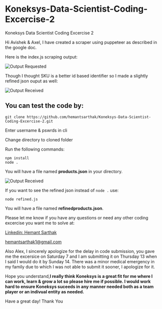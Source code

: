# Koneksys-Data-Scientist-Coding-Excercise-2
Koneksys Data Scientist Coding Excercise 2

Hi Avishek & Axel, I have created a scraper using puppeteer as described in the google doc.

Here is the index.js scraping output:

![Output Requested](https://i.imgur.com/xT9v8WH.jpg)

Though I thought SKU is a better id based identifier so I made a slightly refined json ouput as well:


![Output Received](https://i.imgur.com/fYI26Lw.jpg)


## You can test the code by:
```
git clone https://github.com/hemantsarthak/Koneksys-Data-Scientist-Coding-Excercise-2.git 
```
Enter username & pswrds in cli

Change directory to cloned folder

Run the following commands:
```
npm install
node .
```
You will have a file named **products.json** in your directory.

![Output Received](https://i.imgur.com/AcsQahp.png)

If you want to see the refined json instead of ```node .``` use:
```
node refined.js
```
You will have a file named **refinedproducts.json**.

Please let me know if you have any questions or need any other coding excercise you want me to solve at:

[Linkedin: Hemant Sarthak](https://www.linkedin.com/in/hemant-sarthak/)

[hemantsarthak1@gmail.com](mailto:hemantsarthak1@gmail.com)

Also Alex, I sincerely apologize for the delay in code submission, you gave me the excersice on Saturday 7 and I am submitting it on Thursday 13 when I said I would do it by Sunday 14. There was a minor medical emergency in my family due to which I was not able to submit it sooner, I apologize for it.

Hope you understand,**I really think Koneksys is a great fit for me where I can work, learn & grow a lot so please hire me if possible. I would work hard to ensure Koneksys suceeds in any manner needed both as a team player or an indivual entity as needed.**

Have a great day!
Thank You
